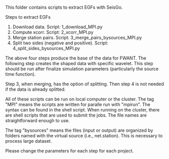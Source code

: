 This folder contains scripts to extract EGFs with SeisGo. 

Steps to extract EGFs
1. Download data. Script: 1_download_MPI.py
2. Compute xcorr. Script: 2_xcorr_MPI.py
3. Merge station pairs. Script: 3_merge_pairs_bysources_MPI.py
4. Split two sides (negative and positive). Script: 4_split_sides_bysources_MPI.py

The above four steps produce the base of the data for FWANT. The following step creates the shaped data with specific wavelet. This step should be run after finalize simulation parameters (particularly the source time function). 

Step 3, when merging, has the option of splitting. Then step 4 is not needed if the data is already splitted.

All of these scripts can be run on local computer or the cluster. The tag "MPI" means the scripts are written for paralle run with "mpirun". The syntax can be found in the shell script. When running on the cluster, there are shell scripts that are used to submit the jobs. The file names are straightforward enough to use.

The tag "bysources" means the files (input or output) are organized by folders named with the virtual source (i.e., net.station). This is necessary to process large dataset.

Please change the parameters for each step for each project. 